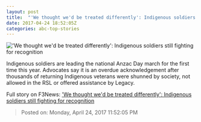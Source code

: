 ```yaml
---
layout: post
title:  "'We thought we'd be treated differently': Indigenous soldiers still fighting for recognition"
date: 2017-04-24 18:52:05Z
categories: abc-top-stories
---
```


!['We thought we'd be treated differently': Indigenous soldiers still fighting for recognition](http://www.abc.net.au/news/image/8468394-1x1-700x700.jpg)

Indigenous soldiers are leading the national Anzac Day march for the first time this year. Advocates say it is an overdue acknowledgement after thousands of returning Indigenous veterans were shunned by society, not allowed in the RSL or offered assistance by Legacy.


Full story on F3News: ['We thought we'd be treated differently': Indigenous soldiers still fighting for recognition](http://www.f3nws.com/n/QZecMC)

> Posted on: Monday, April 24, 2017 11:52:05 PM
